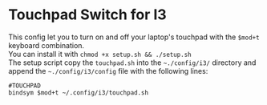 # Touchpad Switch for I3  

This config let you to turn on and off your laptop's touchpad with the `$mod+t` keyboard combination.  
You can install it with `chmod +x setup.sh && ./setup.sh`  
The setup script copy the `touchpad.sh` into the `~./config/i3/` directory and append the `~./config/i3/config` file with the following lines:  
```
#TOUCHPAD
bindsym $mod+t ~/.config/i3/touchpad.sh
```
